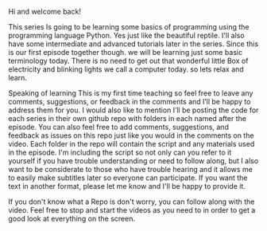 Hi and welcome back!

   This series Is going to be learning some basics of programming using the programming language Python. Yes just like the beautiful reptile. I'll also have some intermediate and advanced tutorials later in the series. Since this is our first episode together though. we will be learning just some basic terminology today. There is no need to get out that wonderful little Box of electricity and blinking lights we call a computer today. so lets relax and learn.

   Speaking of learning This is my first time teaching so feel free to leave any comments, suggestions, or feedback in the comments and I’ll be happy to address them for you. I would also like to mention I’ll be posting the code for each series in their own github repo with folders in each named after the episode. You can also feel free to add comments, suggestions, and feedback as issues on this repo just like you would in the comments on the video. Each folder in the repo will contain the script and any materials used in the episode. I'm including the script so not only can you refer to it yourself if you have trouble understanding or need to follow along, but I also want to be considerate to those who have trouble hearing and it allows me to easily make subtitles later so everyone can participate. If you want the text in another format, please let me know and I'll be happy to provide it.
   
   If you don't know what a Repo is don't worry, you can follow along with the video.  Feel free to stop and start the videos as you need to in order to get a good look at everything on the screen.